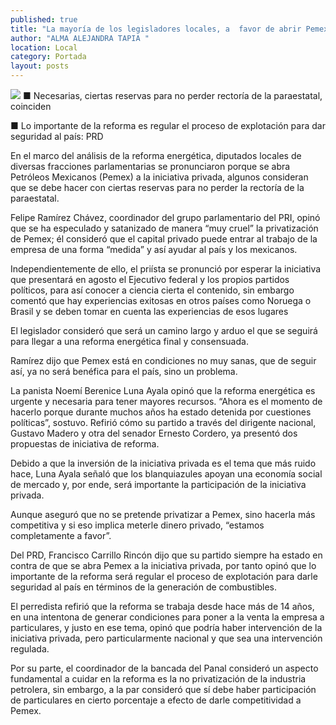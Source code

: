 ```yaml
---
published: true
title: "La mayoría de los legisladores locales, a  favor de abrir Pemex a la inversión privada"
author: "ALMA ALEJANDRA TAPIA "
location: Local
category: Portada
layout: posts
---
```


![](http://i.imgur.com/tIyRcW3m.jpg)
■ Necesarias, ciertas reservas para no perder rectoría de la paraestatal, coinciden  

■ Lo importante de la reforma es regular el proceso de explotación para dar seguridad al país: PRD

En el marco del análisis de la reforma energética, diputados locales de diversas fracciones parlamentarias se pronunciaron porque se abra Petróleos Mexicanos (Pemex) a la iniciativa privada, algunos consideran que se debe hacer con ciertas reservas para no perder la rectoría de la paraestatal.

Felipe Ramírez Chávez, coordinador del grupo parlamentario del PRI, opinó que se ha especulado y satanizado de manera “muy cruel” la privatización de Pemex; él consideró que el capital privado puede entrar al trabajo de la empresa de una forma “medida” y así ayudar al país y los mexicanos.

Independientemente de ello, el priísta se pronunció por esperar la iniciativa que presentará en agosto el Ejecutivo federal y los propios partidos políticos, para así conocer a ciencia  cierta el contenido, sin embargo comentó que hay experiencias exitosas en otros países como Noruega o Brasil y se deben tomar en cuenta las experiencias de esos lugares 

El legislador consideró que será un camino largo y arduo el que se seguirá para llegar a una reforma energética final y consensuada. 

Ramírez dijo que Pemex está en condiciones no muy sanas, que de seguir así, ya no será benéfica para el país, sino un problema.

La panista Noemí Berenice Luna Ayala opinó que la reforma energética es urgente y necesaria para tener mayores recursos. “Ahora es el momento de hacerlo porque durante muchos años ha estado detenida por cuestiones políticas”, sostuvo.
Refirió cómo su partido a través del dirigente nacional, Gustavo Madero y otra del senador Ernesto Cordero, ya presentó dos propuestas de iniciativa de reforma. 

Debido a que la inversión de la iniciativa privada es el tema que más ruido hace, Luna Ayala señaló que los blanquiazules apoyan una economía social de mercado y, por ende, será importante la participación de la iniciativa privada.

Aunque aseguró que no se pretende privatizar a Pemex, sino hacerla más competitiva y si eso implica meterle dinero privado, “estamos completamente a favor”.

Del PRD, Francisco Carrillo Rincón dijo que su partido siempre ha estado en contra de que se abra Pemex a la iniciativa privada, por tanto opinó que lo importante de la reforma será regular el proceso de explotación para darle seguridad al país en términos de la generación de combustibles.

El perredista refirió que la reforma se trabaja desde hace más de 14 años, en una intentona de generar condiciones para poner a la venta la empresa a particulares, y justo en ese tema, opinó que podría haber intervención de la iniciativa privada, pero particularmente nacional y que sea una intervención regulada. 

Por su parte, el coordinador de la bancada del Panal consideró un aspecto fundamental a cuidar en la reforma es la no privatización de la industria petrolera, sin embargo, a la par consideró que sí debe haber participación de particulares en cierto porcentaje a efecto de darle competitividad a Pemex.
